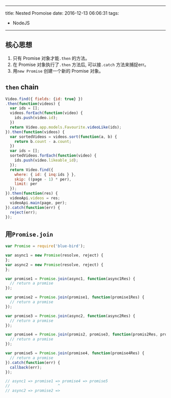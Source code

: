 ----
title: Nested Promoise
date: 2016-12-13 06:06:31
tags:
- NodeJS
----
## 核心思想
1. 只有 Promise 对象才能`.then` 的方法。
1. 在 Promise 对象执行了`.then` 方法后, 可以接`.catch` 方法来捕捉err。
1. 用`new Promise` 创建一个新的 Promise 对象。 


## `then` chain

```JavaScript
Video.find({ fields: {id: true} })
.then(function(videos) {
  var ids = [];
  videos.forEach(function(video) {
    ids.push(video.id);
  })
  return Video.app.models.Favourite.videoLike(ids);
}).then(function(videos) {
  var sortedVideos = videos.sort(function(a, b) {
    return b.count - a.count;
  })
  var ids = [];
  sortedVideos.forEach(function(video) {
    ids.push(video.likeable_id);
  });
  return Video.find({
    where: { id: { inq:ids } },
    skip: ((page - 1) * per),
    limit: per
  });
}).then(function(res) {
  videoApi.videos = res;
  videoApi.main(page, per);
}).catch(function(err) {
  reject(err);
});
```

## 用`Promise.join`

```JavaScript
var Promise = require('blue-bird');

var async1 = new Promise(resolve, reject) {
};
var async2 = new Promise(resolve, reject) {
};

var promise1 = Promise.join(async1, function(async1Res) {
  // return a promise
});

var promise2 = Promise.join(promise1, function(promise1Res) {
  // return a promise
});

var promise3 = Promise.join(async2, function(async2Res) {
  // return a promise
});

var promise4 = Promise.join(promis2, promise3, function(promis2Res, promise3Res) {
  // return a promise
});

var promise5 = Promise.join(promise4, function(promise4Res) {
  // return a promise
}).catch(function(err) {
  callback(err);
});

// async1 => promise1 => promise4 => promise5
//                     ^
// async2 => promise2 =>
```
